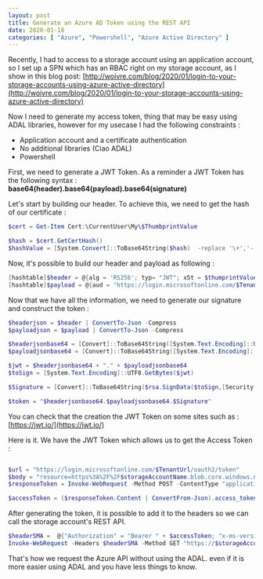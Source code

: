```yaml
---
layout: post
title: Generate an Azure AD Token using the REST API
date: 2020-01-18
categories: [ "Azure", "Powershell", "Azure Active Directory" ]
---
```


Recently, I had to access to a storage account using an application account, so I set up a SPN which has an RBAC right on my storage account, as I show in this blog post: [http://woivre.com/blog/2020/01/login-to-your-storage-accounts-using-azure-active-directory](http://woivre.com/blog/2020/01/login-to-your-storage-accounts-using-azure-active-directory)

Now I need to generate my access token, thing that may be easy using ADAL libraries, however for my usecase I had the following constraints :
* Application account and a certificate authentication
* No additional libraries (Ciao ADAL)
* Powershell

First, we need to generate a JWT Token. As a reminder a JWT Token has the following syntax : **base64(header).base64(payload).base64(signature)**

Let's start by building our header. To achieve this, we need to get the hash of our certificate :

```powershell
$cert = Get-Item Cert:\CurrentUser\My\$ThumbprintValue

$hash = $cert.GetCertHash()
$hashValue = [System.Convert]::ToBase64String($hash)  -replace '\+','-' -replace '/','_' -replace '='
```

Now, it's possible to build our header and payload as following :

```powershell
[hashtable]$header = @{alg = 'RS256'; typ= "JWT"; x5t = $thumprintValue}
[hashtable]$payload = @{aud = "https://login.microsoftonline.com/$TenantUrl/oauth2/token"; iss = $applicationId; sub=$applicationId; jti = "22b3bb26-e046-42df-9c96-65dbd72c1c81"; exp = $exp; nbf= 1536160449}
```

Now that we have all the information, we need to generate our signature and construct the token :

```powershell
$headerjson = $header | ConvertTo-Json -Compress
$payloadjson = $payload | ConvertTo-Json -Compress

$headerjsonbase64 = [Convert]::ToBase64String([System.Text.Encoding]::UTF8.GetBytes($headerjson)) -replace '\+','-' -replace '/','_' -replace '='
$payloadjsonbase64 = [Convert]::ToBase64String([System.Text.Encoding]::UTF8.GetBytes($payloadjson)) -replace '\+','-' -replace '/','_' -replace '='

$jwt = $headerjsonbase64 + "." + $payloadjsonbase64
$toSign = [System.Text.Encoding]::UTF8.GetBytes($jwt)

$Signature = [Convert]::ToBase64String($rsa.SignData($toSign,[Security.Cryptography.HashAlgorithmName]::SHA256,[Security.Cryptography.RSASignaturePadding]::Pkcs1)) -replace '\+','-' -replace '/','_' -replace '='

$token = "$headerjsonbase64.$payloadjsonbase64.$Signature"
```

You can check that the creation the JWT Token on some sites such as : [https://jwt.io/](https://jwt.io/)

Here is it. We have the JWT Token which allows us to get the Access Token : 

```powershell

$url = "https://login.microsoftonline.com/$TenantUrl/oauth2/token"
$body = "resource=https%3A%2F%2F$storageAccountName.blob.core.windows.net%2F&client_id=$applicationId&client_assertion_type=urn:ietf:params:oauth:client-assertion-type:jwt-bearer&client_assertion=$token&grant_type=client_credentials"
$responseToken = Invoke-WebRequest -Method POST -ContentType "application/x-www-form-urlencoded"  -Headers @{"accept"="application/json"} -Body $body $url -Verbose

$accessToken = ($responseToken.Content | ConvertFrom-Json).access_token
```

After generating the token, it is possible to add it to the headers so we can call the storage account's REST API.

```powershell
$headerSMA =  @{"Authorization" = "Bearer " + $accessToken; "x-ms-version" = "2017-11-09"}
Invoke-WebRequest -Headers $headerSMA -Method GET "https://$storageAccountName.blob.core.windows.net/$containerName/$blobName"  -OutFile $outFile
```

That's how we request the Azure API without using the ADAL. even if it is more easier using ADAL and you have less things to know.